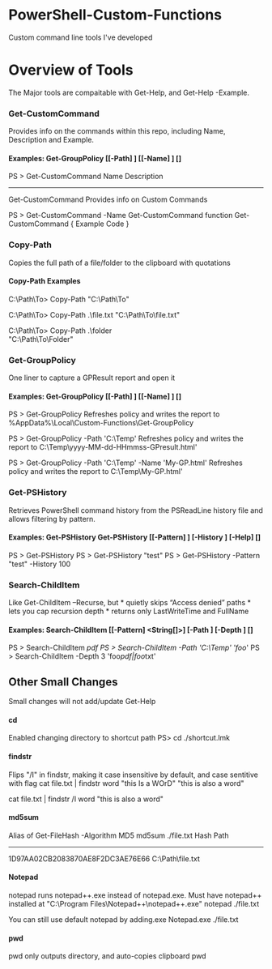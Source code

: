 # PowerShell-Custom-Functions
Custom command line tools I've developed


# Overview of Tools
The Major tools are compaitable with Get-Help, and Get-Help -Example. 

### Get-CustomCommand   
Provides info on the commands within this repo, including Name, Description and Example. 

#### Examples: Get-GroupPolicy [[-Path] <String>] [[-Name] <String>] [<CommonParameters>]

PS > Get-CustomCommand
Name                 Description
----                 -----------
Get-CustomCommand    Provides info on Custom Commands

PS > Get-CustomCommand -Name Get-CustomCommand
function Get-CustomCommand {
      Example Code
      }




### Copy-Path
Copies the full path of a file/folder to the clipboard with quotations 

#### Copy-Path Examples
C:\Path\To> Copy-Path
"C:\Path\To"

C:\Path\To> Copy-Path .\file.txt
"C:\Path\To\file.txt"

C:\Path\To> Copy-Path .\folder\
"C:\Path\To\Folder"




### Get-GroupPolicy
One liner to capture a GPResult report and open it

#### Examples: Get-GroupPolicy [[-Path] <String>] [[-Name] <String>] [<CommonParameters>]
PS > Get-GroupPolicy 
Refreshes policy and writes the report to %AppData%\Local\Custom-Functions\Get-GroupPolicy

PS > Get-GroupPolicy -Path 'C:\Temp\'
Refreshes policy and writes the report to C:\Temp\yyyy-MM-dd-HHmmss-GPresult.html'

PS > Get-GroupPolicy -Path 'C:\Temp\' -Name 'My-GP.html'
Refreshes policy and writes the report to C:\Temp\My-GP.html'



### Get-PSHistory
Retrieves PowerShell command history from the PSReadLine history file and allows filtering by pattern.

#### Examples:  Get-PSHistory Get-PSHistory [[-Pattern] <String>] [-History <Int32>] [-Help] [<CommonParameters>]
PS > Get-PSHistory
PS > Get-PSHistory "test"
PS > Get-PSHistory -Pattern "test" -History 100


### Search-ChildItem    
Like Get-ChildItem –Recurse, but
    * quietly skips “Access denied” paths
    * lets you cap recursion depth
    * returns only LastWriteTime and FullName


#### Examples: Search-ChildItem [[-Pattern] <String[]>] [-Path <String>] [-Depth <Int32>] [<CommonParameters>]
PS > Search-ChildItem  *pdf
PS > Search-ChildItem -Path 'C:\Temp' 'foo*'
PS > Search-ChildItem -Depth 3 'foo*pdf|foo*txt'




## Other Small Changes 
Small changes will not add/update Get-Help

#### cd                  
Enabled changing directory to shortcut path
PS> cd ./shortcut.lmk

#### findstr
Flips "/I" in findstr, making it case insensitive by default, and case sentitive with flag
cat file.txt | findstr word
"this Is a WOrD"
"this is also a word"

cat file.txt | findstr /I word
"this is also a word"



#### md5sum
Alias of Get-FileHash -Algorithm MD5
md5sum ./file.txt
Hash                                Path
----                                ----
1D97AA02CB2083870AE8F2DC3AE76E66    C:\Path\file.txt

#### Notepad
notepad runs notepad++.exe instead of notepad.exe. Must have notepad++ installed at "C:\Program Files\Notepad++\notepad++.exe"
notepad ./file.txt

You can still use default notepad by adding.exe
Notepad.exe ./file.txt

#### pwd
pwd only outputs directory, and auto-copies clipboard
pwd



